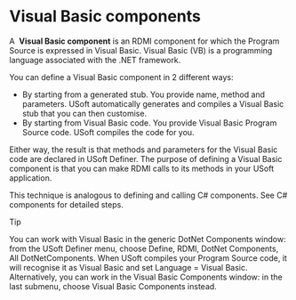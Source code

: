 # Visual Basic components

A  **Visual Basic component** is an RDMI component for which the Program Source is expressed in Visual Basic. Visual Basic (VB) is a programming language associated with the .NET framework.

You can define a Visual Basic component in 2 different ways:

- By starting from a generated stub. You provide name, method and parameters. USoft automatically generates and compiles a Visual Basic stub that you can then customise.
- By starting from Visual Basic code. You provide Visual Basic Program Source code. USoft compiles the code for you.

Either way, the result is that methods and parameters for the Visual Basic code are declared in USoft Definer. The purpose of defining a Visual Basic component is that you can make RDMI calls to its methods in your USoft application.

This technique is analogous to defining and calling C# components. See C# components for detailed steps.

> [!TIP]
> You can work with Visual Basic in the generic DotNet Components window: from the USoft Definer menu, choose Define, RDMI, DotNet Components, All DotNetComponents. When USoft compiles your Program Source code, it will recognise it as Visual Basic and set Language = Visual Basic. Alternatively, you can work in the Visual Basic Components window: in the last submenu, choose Visual Basic Components instead.